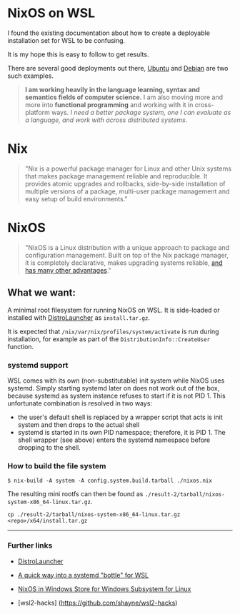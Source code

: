 # NixOS on WSL

I found the existing documentation about how to create a deployable installation 
set for WSL to be confusing.  

It is my hope this is easy to follow to get results.

There are several good deployments out there, [Ubuntu](https://ubuntu.com/wsl) and [Debian](https://salsa.debian.org/debian/WSL) are two such examples.

> **I am working heavily in the language learning, syntax and semantics fields of computer science.** I am also moving more and more into **functional programming** and working with it in cross-platform ways. *I need a better package system, one I can evaluate as a language, and work with across distributed systems.*

# Nix
> "Nix is a powerful package manager for Linux and other Unix systems that makes package management reliable and reproducible. It provides atomic upgrades and rollbacks, side-by-side installation of multiple versions of a package, multi-user package management and easy setup of build environments."

# NixOS
> "NixOS is a Linux distribution with a unique approach to package and configuration management. Built on top of the Nix package manager, it is completely declarative, makes upgrading systems reliable, [and has many other advantages](https://nixos.org/nixos/about.html)."

## What we want:

A minimal root filesystem for running NixOS on WSL. 
It is side-loaded or installed with [DistroLauncher](https://github.com/microsoft/WSL-DistroLauncher) as `install.tar.gz`.

It is expected that `/nix/var/nix/profiles/system/activate` is run during
installation, for example as part of the `DistributionInfo::CreateUser` function.

### **systemd** support

WSL comes with its own (non-substitutable) init system while NixOS uses systemd.
Simply starting systemd later on does not work out of the box, because systemd
as system instance refuses to start if it is not PID 1. This unfortunate
combination is resolved in two ways:

* the user's default shell is replaced by a wrapper script that acts is init
  system and then drops to the actual shell
* systemd is started in its own PID namespace; therefore, it is PID 1. The shell
  wrapper (see above) enters the systemd namespace before dropping to the shell.

### How to build the file system

`$ nix-build -A system -A config.system.build.tarball ./nixos.nix`

The resulting mini rootfs can then be found as
`./result-2/tarball/nixos-system-x86_64-linux.tar.gz`.

`cp ./result-2/tarball/nixos-system-x86_64-linux.tar.gz <repo>/x64/install.tar.gz`

******

### Further links

- [DistroLauncher](https://github.com/microsoft/WSL-DistroLauncher)

- [A quick way into a systemd "bottle" for WSL](https://github.com/arkane-systems/genie)

- [NixOS in Windows Store for Windows Subsystem for Linux](https://github.com/NixOS/nixpkgs/issues/30391)

- [wsl2-hacks] (https://github.com/shayne/wsl2-hacks)


